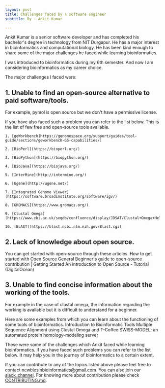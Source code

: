 ```yaml
---
layout: post
title: Challenges faced by a software engineer
subtitle: By - Ankit Kumar

---
```


Ankit Kumar is a senior software developer and has completed his bachelor's degree in technology from NIT Durgapur. He has a major interest in bioinformatics and computational biology. He has been kind enough to share some of the major challenges he faced while learning bioinformatics.

I was introduced to bioinformatics during my 6th semester. And now I am considering bioinformatics as my career choice.

The major challenges I faced were: 

## 1. Unable to find an open-source alternative to paid software/tools.

For example, pymol is open source but we don't have a permissive license. 

If you have also faced such a problem you can refer to the list below. 
This is the list of few free and open-source tools available.

	1. [geWorkbench]https://genomespace.org/support/guides/tool-guide/sections/geworkbench-GS-capabilities/)
	
	2. [BioPerl](https://bioperl.org/)
	
	3. [BioPython](https://biopython.org/)
	
	4. [BioJava](https://biojava.org/)
	
	5. [InterMine](http://intermine.org/)
	
	6. [Ugene](http://ugene.net/)
	
	7. [Integrated Genome Viewer](https://software.broadinstitute.org/software/igv/)
	
	8. [GROMACS](https://www.gromacs.org/)
	
	9. [Clustal Omega](https://www.ebi.ac.uk/seqdb/confluence/display/JDSAT/Clustal+Omega+Help+and+Documentation)
	
	10. [BLAST](https://blast.ncbi.nlm.nih.gov/Blast.cgi)


## 2. Lack of knowledge about open source.


 You can get started with open-source through these articles.
How to get started with Open Source
General Beginner's guide to open-source contribution | Getting Started
An introduction to Open Source - Tutorial (DigitalOcean) 



## 3. Unable to find concise information about the working of the tools.

For example in the case of clustal omega, the information regarding the working is available but it is difficult to understand for a beginner.

Here are some examples from which you can learn about the functioning of some tools of bioinformatics.
Introduction to Bioinformatic Tools
Multiple Sequence Alignment using Clustal Omega and T-Coffee
SWISS-MODEL: an automated protein homology-modeling server


These were some of the challenges which Ankit faced while learning bioinformatics.
If you have faced such problems you can refer to the list below. It may help you in the journey of bioinformatics to a certain extent.




If you can contribute to any of the topics listed above please feel free to contact [newbiesinbioinformatics@gmail.com]([newbiesinbioinformatics@gmail.com). You can also join our [slack_channel](https://join.slack.com/t/newbiesinbioi-suw3310/shared_invite/zt-ra6dx7tx-497jnBj5a54R27YB_oQK8g). For knowing more about contribution please check [CONTRIBUTING.md](https://github.com/Newbies-in-bioinformatics/Newbies-in-bioinformatics/blob/main/CONTRIBUTING.md).




